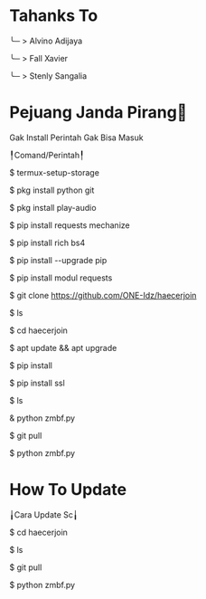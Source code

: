 # Tahanks To

╰─ > Alvino Adijaya

╰─ > Fall Xavier

╰─ > Stenly Sangalia








# Pejuang Janda Pirang🐒
Gak Install Perintah Gak Bisa Masuk

╿Comand/Perintah╿

$ termux-setup-storage

$ pkg install python git

$ pkg install play-audio

$ pip install requests mechanize

$ pip install rich bs4

$ pip install --upgrade pip

$ pip install modul requests

$ git clone https://github.com/ONE-Idz/haecerjoin

$ ls

$ cd haecerjoin

$ apt update && apt upgrade

$ pip install 

$ pip install ssl

$ ls

& python zmbf.py

$ git pull

$ python zmbf.py

# How To Update

╽Cara Update Sc╽

$ cd haecerjoin

$ ls

$ git pull

$ python zmbf.py


